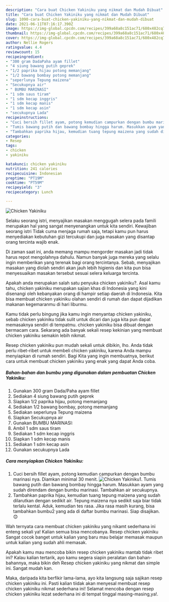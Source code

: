 ```yaml
---
description: "Cara buat Chicken Yakiniku yang nikmat dan Mudah Dibuat"
title: "Cara buat Chicken Yakiniku yang nikmat dan Mudah Dibuat"
slug: 1090-cara-buat-chicken-yakiniku-yang-nikmat-dan-mudah-dibuat
date: 2021-06-11T07:16:17.390Z
image: https://img-global.cpcdn.com/recipes/399a68a8c151ac71/680x482cq70/chicken-yakiniku-foto-resep-utama.jpg
thumbnail: https://img-global.cpcdn.com/recipes/399a68a8c151ac71/680x482cq70/chicken-yakiniku-foto-resep-utama.jpg
cover: https://img-global.cpcdn.com/recipes/399a68a8c151ac71/680x482cq70/chicken-yakiniku-foto-resep-utama.jpg
author: Nellie Rogers
ratingvalue: 4.4
reviewcount: 15
recipeingredient:
- "300 gram DadaPaha ayam fillet"
- "4 siung bawang putih geprek"
- "1/2 paprika hijau potong memanjang"
- "1/2 bawang bombay potong memanjang"
- "seperlunya Tepung maizena"
- "Secukupnya air"
- " BUMBU MARINASI"
- "1 sdm saus tiram"
- "1 sdm kecap inggris"
- "1 sdm kecap manis"
- "1 sdm kecap asin"
- "secukupnya Lada"
recipeinstructions:
- "Cuci bersih fillet ayam, potong kemudian campurkan dengan bumbu marinasi nya. Diamkan minimal 30 menit."
- "Tumis bawang putih dan bawang bombay hingga harum. Masukkan ayam yang sudah direndam dengan bumbu marinasi. Tambahkan air secukupnya."
- "Tambahkan paprika hijau, kemudian tuang tepung maizena yang sudah dilarutkan dengan sedikit air. Tepung maizena nya sedikit saja biar tidak terlalu kental. Aduk, kemudian tes rasa. Jika rasa masih kurang, bisa tambahkan bumbu2 yang ada di daftar bumbu marinasi. Siap disajikan. 😊"
categories:
- Resep
tags:
- chicken
- yakiniku

katakunci: chicken yakiniku 
nutrition: 241 calories
recipecuisine: Indonesian
preptime: "PT19M"
cooktime: "PT59M"
recipeyield: "3"
recipecategory: Lunch

---
```



![Chicken Yakiniku](https://img-global.cpcdn.com/recipes/399a68a8c151ac71/680x482cq70/chicken-yakiniku-foto-resep-utama.jpg)

Selaku seorang istri, menyajikan masakan menggugah selera pada famili merupakan hal yang sangat menyenangkan untuk kita sendiri. Kewajiban seorang istri Tidak cuma menjaga rumah saja, tetapi kamu pun harus menyediakan kebutuhan gizi tercukupi dan juga masakan yang disantap orang tercinta wajib enak.

Di zaman  saat ini, anda memang mampu mengorder masakan jadi tidak harus repot mengolahnya dahulu. Namun banyak juga mereka yang selalu ingin memberikan yang terenak bagi orang tercintanya. Sebab, menyajikan masakan yang diolah sendiri akan jauh lebih higienis dan kita pun bisa menyesuaikan masakan tersebut sesuai selera keluarga tercinta. 



Apakah anda merupakan salah satu penyuka chicken yakiniku?. Asal kamu tahu, chicken yakiniku merupakan sajian khas di Indonesia yang kini disenangi oleh kebanyakan orang di hampir setiap daerah di Indonesia. Kita bisa membuat chicken yakiniku olahan sendiri di rumah dan dapat dijadikan makanan kegemaranmu di hari liburmu.

Kamu tidak perlu bingung jika kamu ingin menyantap chicken yakiniku, sebab chicken yakiniku tidak sulit untuk dicari dan juga kita pun dapat memasaknya sendiri di tempatmu. chicken yakiniku bisa dibuat dengan bermacam cara. Sekarang ada banyak sekali resep kekinian yang membuat chicken yakiniku semakin lebih nikmat.

Resep chicken yakiniku pun mudah sekali untuk dibikin, lho. Anda tidak perlu ribet-ribet untuk membeli chicken yakiniku, karena Anda mampu menyiapkan di rumah sendiri. Bagi Kita yang ingin membuatnya, berikut cara untuk membuat chicken yakiniku yang enak yang dapat Anda coba.

<!--inarticleads1-->

##### Bahan-bahan dan bumbu yang digunakan dalam pembuatan Chicken Yakiniku:

1. Gunakan 300 gram Dada/Paha ayam fillet
1. Sediakan 4 siung bawang putih geprek
1. Siapkan 1/2 paprika hijau, potong memanjang
1. Sediakan 1/2 bawang bombay, potong memanjang
1. Sediakan seperlunya Tepung maizena
1. Siapkan Secukupnya air
1. Gunakan  BUMBU MARINASI:
1. Ambil 1 sdm saus tiram
1. Sediakan 1 sdm kecap inggris
1. Siapkan 1 sdm kecap manis
1. Sediakan 1 sdm kecap asin
1. Gunakan secukupnya Lada




<!--inarticleads2-->

##### Cara menyiapkan Chicken Yakiniku:

1. Cuci bersih fillet ayam, potong kemudian campurkan dengan bumbu marinasi nya. Diamkan minimal 30 menit.
<img src="https://img-global.cpcdn.com/steps/d9a6c0f3e1913cf3/160x128cq70/chicken-yakiniku-langkah-memasak-1-foto.jpg" alt="Chicken Yakiniku">1. Tumis bawang putih dan bawang bombay hingga harum. Masukkan ayam yang sudah direndam dengan bumbu marinasi. Tambahkan air secukupnya.
1. Tambahkan paprika hijau, kemudian tuang tepung maizena yang sudah dilarutkan dengan sedikit air. Tepung maizena nya sedikit saja biar tidak terlalu kental. Aduk, kemudian tes rasa. Jika rasa masih kurang, bisa tambahkan bumbu2 yang ada di daftar bumbu marinasi. Siap disajikan. 😊




Wah ternyata cara membuat chicken yakiniku yang nikamt sederhana ini enteng sekali ya! Kalian semua bisa mencobanya. Resep chicken yakiniku Sangat cocok banget untuk kalian yang baru mau belajar memasak maupun untuk kalian yang sudah ahli memasak.

Apakah kamu mau mencoba bikin resep chicken yakiniku mantab tidak ribet ini? Kalau kalian tertarik, ayo kamu segera siapin peralatan dan bahan-bahannya, maka bikin deh Resep chicken yakiniku yang nikmat dan simple ini. Sangat mudah kan. 

Maka, daripada kita berfikir lama-lama, ayo kita langsung saja sajikan resep chicken yakiniku ini. Pasti kalian tiidak akan menyesal membuat resep chicken yakiniku nikmat sederhana ini! Selamat mencoba dengan resep chicken yakiniku lezat sederhana ini di tempat tinggal masing-masing,ya!.

